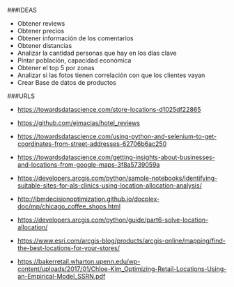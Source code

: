 ###IDEAS
* Obtener reviews
* Obtener precios
* Obtener información de los comentarios
* Obtener distancias
* Analizar la cantidad personas que hay en los días clave
* Pintar población, capacidad económica
* Obtener el top 5 por zonas
* Analizar si las fotos tienen correlación con que los clientes vayan
* Crear Base de datos de productos


###URLS
* https://towardsdatascience.com/store-locations-d1025df22865
* https://github.com/ejmacias/hotel_reviews

* https://towardsdatascience.com/using-python-and-selenium-to-get-coordinates-from-street-addresses-62706b6ac250
* https://towardsdatascience.com/getting-insights-about-businesses-and-locations-from-google-maps-3f8a5739059a

* https://developers.arcgis.com/python/sample-notebooks/identifying-suitable-sites-for-als-clinics-using-location-allocation-analysis/
* http://ibmdecisionoptimization.github.io/docplex-doc/mp/chicago_coffee_shops.html

* https://developers.arcgis.com/python/guide/part6-solve-location-allocation/
* https://www.esri.com/arcgis-blog/products/arcgis-online/mapping/find-the-best-locations-for-your-stores/
* https://bakerretail.wharton.upenn.edu/wp-content/uploads/2017/01/Chloe-Kim_Optimizing-Retail-Locations-Using-an-Empirical-Model_SSRN.pdf